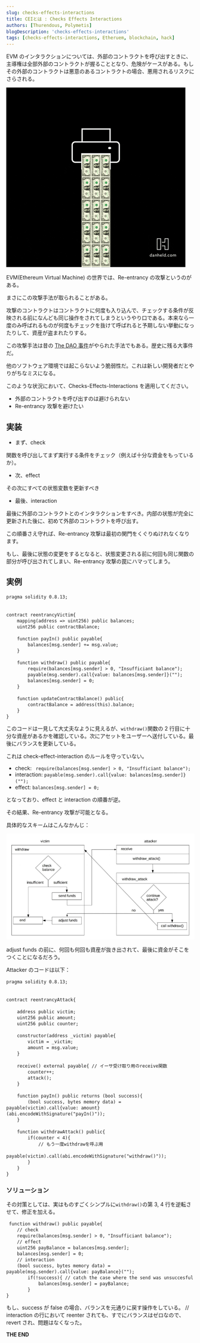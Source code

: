 ```yaml
---
slug: checks-effects-interactions
title: CEIとは : Checks Effects Interactions
authors: [Thurendous, Polymetis]
blogDescription: 'checks-effects-interactions'
tags: [checks-effects-interactions, Etheruem, blockchain, hack]
---
```


EVM のインタラクションについては、外部のコントラクトを呼び出すときに、主導権は全部外部のコントラクトが握ることとなり、危険がケースがある。もしその外部のコントラクトは悪意のあるコントラクトの場合、悪用されるリスクにさらされる。

![](printmoney.gif)

EVM(Ethereum Virtual Machine) の世界では、Re-entrancy の攻撃というのがある。

まさにこの攻撃手法が取られることがある。

攻撃のコントラクトはコントラクトに何度も入り込んで、チェックする条件が反映される前になんども同じ操作をされてしまうというやり口である。本来なら一度のみ呼ばれるものが何度もチェックを抜けて呼ばれると予期しない挙動になったりして、資産が盗まれたりする。

この攻撃手法は昔の [The DAO 事件](https://www.gemini.com/cryptopedia/the-dao-hack-makerdao)がやられた手法でもある。歴史に残る大事件だ。

他のソフトウェア環境では起こらないよう脆弱性だ。これは新しい開発者だとやりがちなミスになる。

このような状況において、Checks-Effects-Interactions を適用してください。

-   外部のコントラクトを呼び出すのは避けられない
-   Re-entrancy 攻撃を避けたい

## 実装

-   まず、check

関数を呼び出してまず実行する条件をチェック（例えば十分な資金をもっているか）。

-   次、effect

その次にすべての状態変数を更新すべき

-   最後、interaction

最後に外部のコントラクトとのインタラクションをすべき。内部の状態が完全に更新された後に、初めて外部のコントラクトを呼び出す。

この順番さえ守れば、Re-entrancy 攻撃は最初の関門をくぐりぬけれなくなります。

もし、最後に状態の変更をするとなると、状態変更される前に何回も同じ関数の部分が呼び出されてしまい、Re-entrancy 攻撃の罠にハマってしまう。

## 実例

```sol
pragma solidity 0.8.13;


contract reentrancyVictim{
    mapping(address => uint256) public balances;
    uint256 public contractBalance;

    function payIn() public payable{
        balances[msg.sender] += msg.value;
    }

    function withdraw() public payable{
        require(balances[msg.sender] > 0, "Insufficiant balance");
        payable(msg.sender).call{value: balances[msg.sender]}("");
        balances[msg.sender] = 0;
    }

    function updateContractBalance() public{
        contractBalance = address(this).balance;
    }
}

```

このコードは一見して大丈夫なように見えるが、`withdraw()`関数の 2 行目に十分な資産があるかを確認している。次にアセットをユーザーへ送付している。最後にバランスを更新している。

これは check-effect-interaction のルールを守っていない。

-   check: ` require(balances[msg.sender] > 0, "Insufficiant balance");`
-   interaction: `payable(msg.sender).call{value: balances[msg.sender]}("");`
-   effect: `balances[msg.sender] = 0;`

となっており、effect と interaction の順番が逆。

その結果、Re-entrancy 攻撃が可能となる。

具体的なスキームはこんなかんじ：

![](reentrancy-attack-1.png)

adjust funds の前に、何回も何回も資産が抜き出されて、最後に資金がそこをつくことになるだろう。

Attacker のコードは以下：

```sol
pragma solidity 0.8.13;


contract reentrancyAttack{

    address public victim;
    uint256 public amount;
    uint256 public counter;

    constructor(address _victim) payable{
        victim = _victim;
        amount = msg.value;
    }

    receive() external payable{ // イーサ受け取り用のreceive関数
        counter++;
        attack();
    }

    function payIn() public returns (bool success){
        (bool success, bytes memory data) = payable(victim).call{value: amount}(abi.encodeWithSignature("payIn()"));
    }

    function withdrawAttack() public{
        if(counter < 4){
            // もう一度withdrawを呼ぶ用
            payable(victim).call(abi.encodeWithSignature("withdraw()"));
        }
    }
}
```

### ソリューション

その対策としては、実はものすごくシンプルに`withdraw()`の第 3, 4 行を逆転させて、修正を加える。

```sol
 function withdraw() public payable{
    // check
    require(balances[msg.sender] > 0, "Insufficiant balance");
    // effect
    uint256 payBalance = balances[msg.sender];
    balances[msg.sender] = 0;
    // interaction
    (bool success, bytes memory data) = payable(msg.sender).call{value: payBalance}("");
        if(!success){ // catch the case where the send was unsuccesful
            balances[msg.sender] = payBalance;
        }
}
```

もし、success が false の場合、バランスを元通りに戻す操作をしている。
// interaction の行において reenter されても、すでにバランスはゼロなので、revert され、問題はなくなった。

**THE END**
